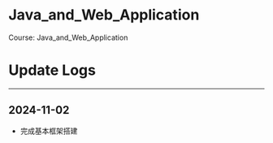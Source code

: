 # Java_and_Web_Application
Course: Java_and_Web_Application

# Update Logs

---
## 2024-11-02
+ 完成基本框架搭建
